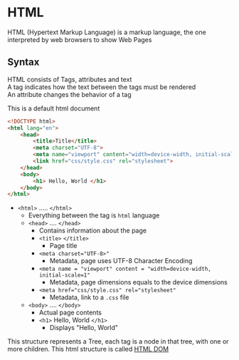 # HTML
HTML (Hypertext Markup Language) is a markup language, the one interpreted by web browsers to show Web Pages

## Syntax
HTML consists of Tags, attributes and text  
A tag indicates how the text between the tags must be rendered  
An attribute changes the behavior of a tag  

This is a default html document
```html
<!DOCTYPE html>
<html lang="en">
    <head>
        <title>Title</title>
        <meta charset="UTF-8">
        <meta name="viewport" content="width=device-width, initial-scale=1">
        <link href="css/style.css" rel="stylesheet">
    </head>
    <body>
        <h1> Hello, World </h1>
    </body>
</html>
```

- `<html>` ..... `</html>`
    - Everything between the tag is `html` language
    - `<head>` .... `</head>`
        - Contains information about the page
        - `<title>` `</title>`
            - Page title
        - `<meta charset="UTF-8>"`
            - Metadata, page uses UTF-8 Character Encoding
        - `<meta name = "viewport" content = "width=device-width, initial-scale=1"`
            - Metadata, page dimensions equals to the device dimensions
        - `<meta href="css/style.css" rel="stylesheet"`
            - Metadata, link to a `.css` file
    - `<body>` .... `</body>`
        - Actual page contents
        - `<h1>` Hello, World `</h1>`
            - Displays "Hello, World"

This structure represents a Tree, each tag is a node in that tree, with one or more children. This html structure is called [HTML DOM](./CS50x_HTML-DOM.md)

